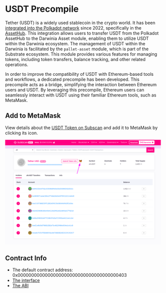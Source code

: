 # USDT Precompile

Tether (USDT) is a widely used stablecoin in the crypto world. It has been [integrated into the Polkadot network](https://polkadot.network/newsroom/press-releases/tether-tokens-usdt-live-on-polkadot/) since 2022, specifically in the [AssetHub](https://support.polkadot.network/support/solutions/articles/65000181800-what-is-asset-hub-and-how-do-i-use-it-). This integration allows users to transfer USDT from the Polkadot AssetHub to the Darwinia Asset module, enabling them to utilize USDT within the Darwinia ecosystem. The management of USDT within the Darwinia is facilitated by the `pallet-asset` module, which is part of the Substrate ecosystem. This module provides various features for managing tokens, including token transfers, balance tracking, and other related operations.

In order to improve the compatibility of USDT with Ethereum-based tools and workflows, a dedicated precompile has been developed. This precompile acts as a bridge, simplifying the interaction between Ethereum users and USDT. By leveraging this precompile, Ethereum users can seamlessly interact with USDT using their familiar Ethereum tools, such as MetaMask.

## Add to MetaMask

View details about the [USDT Token on Subscan](https://darwinia.subscan.io/erc20_token/0x0000000000000000000000000000000000000403) and add it to MetaMask by clicking its icon.

![precompiles-usdt](../../images/precompiles-usdt.png)

## Contract Info

- The default contract address:  0x0000000000000000000000000000000000000403
- [The interface](https://github.com/darwinia-network/darwinia/blob/main/precompile/metadata/sol/asset.sol)
- [The ABI](https://github.com/darwinia-network/darwinia/blob/main/precompile/metadata/sol/asset.sol)
